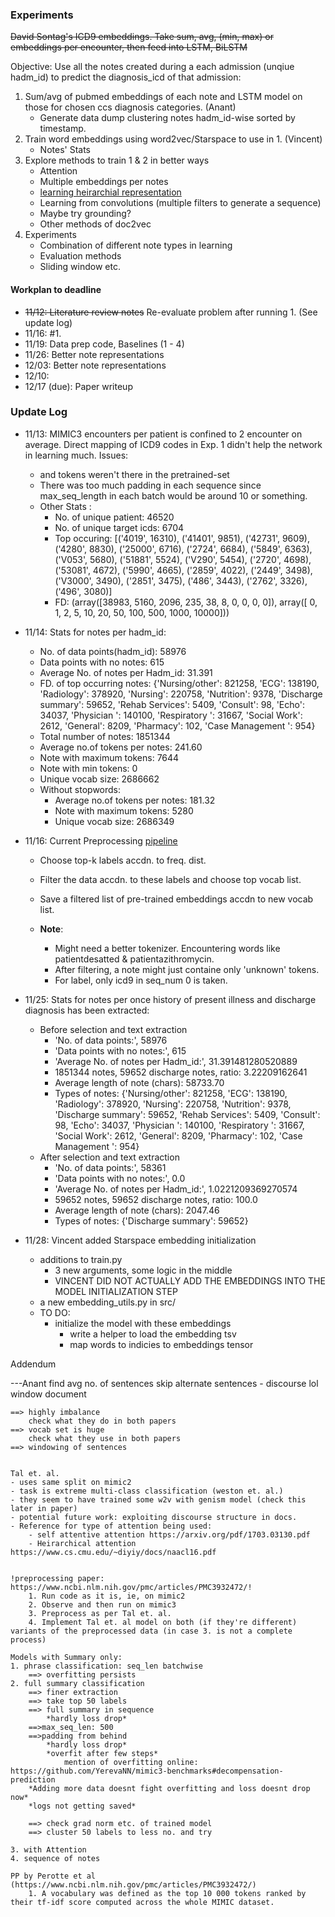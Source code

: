 ### Experiments

~~David Sontag's ICD9 embeddings. Take sum, avg, (min, max) or embeddings per encounter, then feed into LSTM, BiLSTM~~

Objective: Use all the notes created during a each admission (unqiue hadm_id) to predict the diagnosis_icd of that admission:

1. Sum/avg of pubmed embeddings of each note and LSTM model on those for chosen ccs diagnosis categories. (Anant)
	- Generate data dump clustering notes hadm_id-wise sorted by timestamp.
2. Train word embeddings using word2vec/Starspace to use in 1. (Vincent)
	- Notes' Stats
3. Explore methods to train 1 & 2 in better ways
	- Attention
	- Multiple embeddings per notes
	- [learning heirarchial representation](https://arxiv.org/pdf/1705.08039.pdf)
	- Learning from convolutions (multiple filters to generate a sequence)
	- Maybe try grounding?
    - Other methods of doc2vec
4. Experiments
    - Combination of different note types in learning
    - Evaluation methods
    - Sliding window etc.


#### Workplan to deadline

- ~~11/12: Literature review notes~~ Re-evaluate problem after running 1. (See update log)
- 11/16: #1.
- 11/19: Data prep code, Baselines (1 - 4)
- 11/26: Better note representations
- 12/03: Better note representations
- 12/10:
- 12/17 (due): Paper writeup

### Update Log
- 11/13: MIMIC3 encounters per patient is confined to 2 encounter on average. Direct mapping of ICD9 codes in Exp. 1 didn't help the network in learning much.
Issues:
	* <pad> and <unk> tokens weren't there in the pretrained-set
	* There was too much padding in each sequence since max_seq_length in each batch would be around 10 or something.
	* Other Stats	:
		- No. of unique patient: 46520
		- No. of unique target icds: 6704
		- Top occuring:  [('4019', 16310), ('41401', 9851), ('42731', 9609), ('4280', 8830), ('25000', 6716), ('2724', 6684), ('5849', 6363), ('V053', 5680), ('51881', 5524), ('V290', 5454), ('2720', 4698), ('53081', 4672), ('5990', 4665), ('2859', 4022), ('2449', 3498), ('V3000', 3490), ('2851', 3475), ('486', 3443), ('2762', 3326), ('496', 3080)]
		- FD: (array([38983,  5160,  2096,   235,    38,     8,     0,     0,     0,     0]), array([    0,     1,     2,     5,    10,    20,    50,   100,   500,
        1000, 10000]))

- 11/14: Stats for notes per hadm_id:
	* No. of data points(hadm_id): 58976
	* Data points with no notes: 615
	* Average No. of notes per Hadm_id: 31.391
	* FD. of top occurring notes: {'Nursing/other': 821258, 'ECG': 138190, 'Radiology': 378920, 'Nursing': 220758, 'Nutrition': 9378, 'Discharge summary': 59652, 'Rehab Services': 5409, 'Consult': 98, 'Echo': 34037, 'Physician ': 140100, 'Respiratory ': 31667, 'Social Work': 2612, 'General': 8209, 'Pharmacy': 102, 'Case Management ': 954}
	* Total number of notes: 1851344
	* Average no.of tokens per notes: 241.60
	* Note with maximum tokens: 7644
	* Note with min tokens: 0
	* Unique vocab size: 2686662


	- Without stopwords:
		* Average no.of tokens per notes: 181.32
		* Note with maximum tokens: 5280
		* Unique vocab size: 2686349

- 11/16: Current Preprocessing [pipeline](src/preprocessing_pipelin.py)
	* Choose top-k labels accdn. to freq. dist.
	* Filter the data accdn. to these labels and choose top vocab list.
	* Save a filtered list of pre-trained embeddings accdn to new vocab list.

	* **Note**:
		* Might need a better tokenizer. Encountering words like patientdesatted & patientazithromycin.
		* After filtering, a note might just containe only 'unknown' tokens.
		* For label, only icd9 in seq_num 0 is taken.


- 11/25: Stats for notes per once history of present illness and discharge diagnosis has been extracted:
	* Before selection and text extraction
		* 'No. of data points:', 58976
		* 'Data points with no notes:', 615
		* 'Average No. of notes per Hadm_id:', 31.391481280520889
		* 1851344 notes, 59652 discharge notes, ratio: 3.22209162641
		* Average length of note (chars): 58733.70
		* Types of notes: {'Nursing/other': 821258, 'ECG': 138190, 'Radiology': 378920, 'Nursing': 220758, 'Nutrition': 9378, 'Discharge summary': 59652, 'Rehab Services': 5409, 'Consult': 98, 'Echo': 34037, 'Physician ': 140100, 'Respiratory ': 31667, 'Social Work': 2612, 'General': 8209, 'Pharmacy': 102, 'Case Management ': 954}
	* After selection and text extraction
		* 'No. of data points:', 58361
		* 'Data points with no notes:', 0.0
		* 'Average No. of notes per Hadm_id:', 1.0221209369270574
		* 59652 notes, 59652 discharge notes, ratio: 100.0
		* Average length of note (chars): 2047.46
		* Types of notes: {'Discharge summary': 59652}

- 11/28: Vincent added Starspace embedding initialization
	* additions to train.py
		* 3 new arguments, some logic in the middle
		* VINCENT DID NOT ACTUALLY ADD THE EMBEDDINGS INTO THE MODEL INITIALIZATION STEP
	* a new embedding_utils.py in src/
	* TO DO:
		* initialize the model with these embeddings
			* write a helper to load the embedding tsv
			* map words to indicies to embeddings tensor


Addendum

---Anant
    find avg no. of sentences
    skip alternate sentences - discourse lol
    window document

    ==> highly imbalance
        check what they do in both papers
    ==> vocab set is huge
        check what they use in both papers
    ==> windowing of sentences


    Tal et. al.
    - uses same split on mimic2
    - task is extreme multi-class classification (weston et. al.)
    - they seem to have trained some w2v with genism model (check this later in paper)
    - potential future work: exploiting discourse structure in docs.
    - Reference for type of attention being used:
        - self attentive attention https://arxiv.org/pdf/1703.03130.pdf
        - Heirarchical attention https://www.cs.cmu.edu/~diyiy/docs/naacl16.pdf


    !preprocessing paper: https://www.ncbi.nlm.nih.gov/pmc/articles/PMC3932472/!
        1. Run code as it is, ie, on mimic2
        2. Observe and then run on mimic3
        3. Preprocess as per Tal et. al.
        4. Implement Tal et. al model on both (if they're different) variants of the preprocessed data (in case 3. is not a complete process)

    Models with Summary only:
    1. phrase classification: seq_len batchwise
        ==> overfitting persists
    2. full summary classification
        ==> finer extraction
        ==> take top 50 labels
        ==> full summary in sequence
            *hardly loss drop*
        ==>max_seq_len: 500            
        ==>padding from behind
            *hardly loss drop*
            *overfit after few steps*
                mention of overfitting online: https://github.com/YerevaNN/mimic3-benchmarks#decompensation-prediction
        *Adding more data doesnt fight overfitting and loss doesnt drop now*
        *logs not getting saved*        

        ==> check grad norm etc. of trained model
        ==> cluster 50 labels to less no. and try

    3. with Attention
    4. sequence of notes

    PP by Perotte et al (https://www.ncbi.nlm.nih.gov/pmc/articles/PMC3932472/)
        1. A vocabulary was defined as the top 10 000 tokens ranked by their tf-idf score computed across the whole MIMIC dataset.

